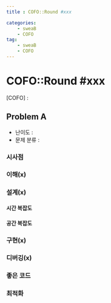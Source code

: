 ```yaml
---
title : COFO::Round #xxx

categories:
    - sweaB
    - COFO
tag:
    - sweaB
    - COFO
---
```

# COFO::Round #xxx
[COFO] : <x>

## Problem A

- 난이도 : 
- 문제 분류 :

### 시사점

### 이해(x)

### 설계(x)

#### 시간 복잡도

#### 공간 복잡도

### 구현(x)

### 디버깅(x)

### 좋은 코드

### 최적화
